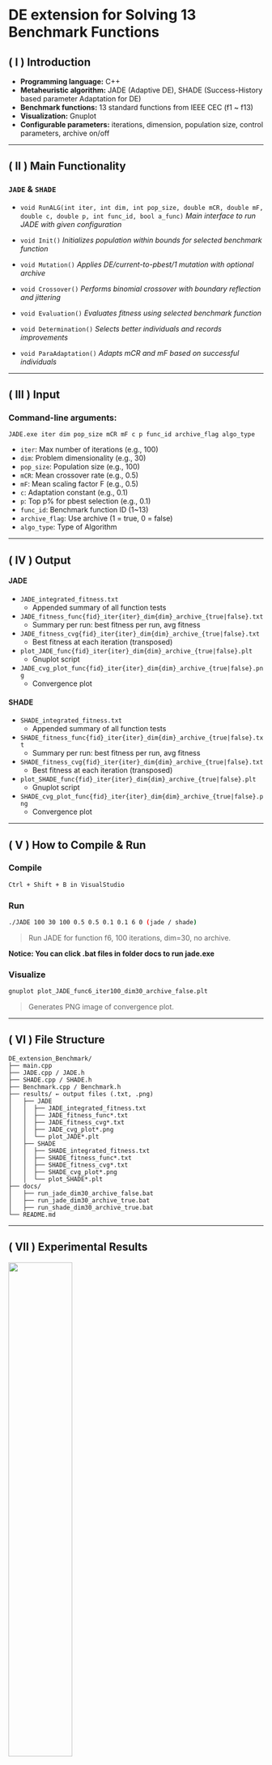 # DE extension for Solving 13 Benchmark Functions

## ( I ) Introduction

- **Programming language:** C++
- **Metaheuristic algorithm:** JADE (Adaptive DE), SHADE (Success-History based parameter Adaptation for DE)
- **Benchmark functions:** 13 standard functions from IEEE CEC (f1 \~ f13)
- **Visualization:** Gnuplot
- **Configurable parameters:** iterations, dimension, population size, control parameters, archive on/off

---

## ( II ) Main Functionality

### `JADE` & `SHADE`

- `void RunALG(int iter, int dim, int pop_size, double mCR, double mF, double c, double p, int func_id, bool a_func)` *Main interface to run JADE with given configuration*

- `void Init()` *Initializes population within bounds for selected benchmark function*

- `void Mutation()` *Applies DE/current-to-pbest/1 mutation with optional archive*

- `void Crossover()` *Performs binomial crossover with boundary reflection and jittering*

- `void Evaluation()` *Evaluates fitness using selected benchmark function*

- `void Determination()` *Selects better individuals and records improvements*

- `void ParaAdaptation()` *Adapts mCR and mF based on successful individuals*

---

## ( III ) Input

### Command-line arguments:

```
JADE.exe iter dim pop_size mCR mF c p func_id archive_flag algo_type
```

- `iter`: Max number of iterations (e.g., 100)
- `dim`: Problem dimensionality (e.g., 30)
- `pop_size`: Population size (e.g., 100)
- `mCR`: Mean crossover rate (e.g., 0.5)
- `mF`: Mean scaling factor F (e.g., 0.5)
- `c`: Adaptation constant (e.g., 0.1)
- `p`: Top p% for pbest selection (e.g., 0.1)
- `func_id`: Benchmark function ID (1\~13)
- `archive_flag`: Use archive (1 = true, 0 = false)
- `algo_type`: Type of Algorithm

---

## ( IV ) Output

#### JADE
- `JADE_integrated_fitness.txt`
  - Appended summary of all function tests
- `JADE_fitness_func{fid}_iter{iter}_dim{dim}_archive_{true|false}.txt`
  - Summary per run: best fitness per run, avg fitness
- `JADE_fitness_cvg{fid}_iter{iter}_dim{dim}_archive_{true|false}.txt`
  - Best fitness at each iteration (transposed)
- `plot_JADE_func{fid}_iter{iter}_dim{dim}_archive_{true|false}.plt`
  - Gnuplot script
- `JADE_cvg_plot_func{fid}_iter{iter}_dim{dim}_archive_{true|false}.png`
  - Convergence plot

#### SHADE
- `SHADE_integrated_fitness.txt`
  - Appended summary of all function tests
- `SHADE_fitness_func{fid}_iter{iter}_dim{dim}_archive_{true|false}.txt`
  - Summary per run: best fitness per run, avg fitness
- `SHADE_fitness_cvg{fid}_iter{iter}_dim{dim}_archive_{true|false}.txt`
  - Best fitness at each iteration (transposed)
- `plot_SHADE_func{fid}_iter{iter}_dim{dim}_archive_{true|false}.plt`
  - Gnuplot script
- `SHADE_cvg_plot_func{fid}_iter{iter}_dim{dim}_archive_{true|false}.png`
  - Convergence plot

---

## ( V ) How to Compile & Run

### Compile

```bash
Ctrl + Shift + B in VisualStudio 
```

### Run


```bash
./JADE 100 30 100 0.5 0.5 0.1 0.1 6 0 (jade / shade)
```

> Run JADE for function f6, 100 iterations, dim=30, no archive.   

**Notice: You can click .bat files in folder docs to run jade.exe**

### Visualize

```bash
gnuplot plot_JADE_func6_iter100_dim30_archive_false.plt
```

> Generates PNG image of convergence plot.

---

## ( VI ) File Structure

```
DE_extension_Benchmark/
├── main.cpp
├── JADE.cpp / JADE.h
├── SHADE.cpp / SHADE.h
├── Benchmark.cpp / Benchmark.h
├── results/ ← output files (.txt, .png)
│   ├── JADE
│   │  ├── JADE_integrated_fitness.txt
│   │  ├── JADE_fitness_func*.txt
│   │  ├── JADE_fitness_cvg*.txt
│   │  ├── JADE_cvg_plot*.png
│   │  └── plot_JADE*.plt
│   ├── SHADE
│   │  ├── SHADE_integrated_fitness.txt
│   │  ├── SHADE_fitness_func*.txt
│   │  ├── SHADE_fitness_cvg*.txt
│   │  ├── SHADE_cvg_plot*.png
│   │  └── plot_SHADE*.plt
├── docs/
│   ├── run_jade_dim30_archive_false.bat
│   ├── run_jade_dim30_archive_true.bat
│   ├── run_shade_dim30_archive_true.bat
└── README.md
```

---

## ( VII ) Experimental Results

<img src="docs/benchmark.png" width="50%"/>

### **JADE (without archive), 50 runs per function:**
![](results/JADE/JADE_terminalshot_dim30_archive_false.png)
### **JADE (with archive), 50 runs per function:**
![](results/JADE/JADE_terminalshot_dim30_archive_true.png)
### **Convergence Plot**
<p align="center">
  <img src="results/JADE/.png/JADE_cvg_plot_func1_iter1500_dim30_archive_false.png" width="49%"/>
  <img src="results/JADE/.png/JADE_cvg_plot_func2_iter2000_dim30_archive_false.png" width="49%"/>
</p>
<p align="center">
  <img src="results/JADE/.png/JADE_cvg_plot_func3_iter5000_dim30_archive_false.png" width="49%"/>
  <img src="results/JADE/.png/JADE_cvg_plot_func4_iter5000_dim30_archive_false.png" width="49%"/>
</p>
<p align="center">
  <img src="results/JADE/.png/JADE_cvg_plot_func5_iter20000_dim30_archive_false.png" width="49%"/>
  <img src="results/JADE/.png/JADE_cvg_plot_func6_iter100_dim30_archive_false.png" width="49%"/>
</p>
<p align="center">
  <img src="results/JADE/.png/JADE_cvg_plot_func7_iter3000_dim30_archive_false.png" width="49%"/>
  <img src="results/JADE/.png/JADE_cvg_plot_func8_iter1000_dim30_archive_false.png" width="49%"/>
</p>
<p align="center">
  <img src="results/JADE/.png/JADE_cvg_plot_func9_iter1000_dim30_archive_false.png" width="49%"/>
  <img src="results/JADE/.png/JADE_cvg_plot_func10_iter2000_dim30_archive_false.png" width="49%"/>
</p>
<p align="center">
  <img src="results/JADE/.png/JADE_cvg_plot_func11_iter3000_dim30_archive_false.png" width="49%"/>
  <img src="results/JADE/.png/JADE_cvg_plot_func12_iter1500_dim30_archive_false.png" width="49%"/>
</p>
<p align="center">
  <img src="results/JADE/.png/JADE_cvg_plot_func13_iter1500_dim30_archive_false.png" width="49%"/>
</p>

### **SHADE (with archive), 50 runs per function:**
![](results/SHADE/SHADE_terminalshot_dim30_archive_true.png)

---

## ( VIII ) Observations

- JADE performs stably across diverse multimodal functions
- Archive-less setting still converges in many cases
- f5, f6 remain challenging, showing need for deeper exploitation
- f8 is a boundary sensitive function. It's essential to make boundary control

---

## ( IX ) Key Features

- Adaptive control of parameters (mCR, mF)
- Archive mechanism toggle
- Cauchy/Normal-based parameter sampling
- Flexible benchmark support (13 functions)
- Transposed fitness output for convergence plotting
- Gnuplot automation for result visualization

---

## ( X ) Skills Demonstrated

- Advanced C++ metaheuristic implementation
- Benchmark-driven experimental design
- Automated convergence analysis and plotting
- Command-line configuration and parameter tuning

---

## ( XI ) References

[J.-Q. Zhang, A.C. Sanderson, “JADE: Adaptive Differential Evolution With Optional External Archive,” _IEEE Transactions on Evolutionary Computation_, vol. 13, no. 5, pp. 945–958, 2009.](http://ieeexplore.ieee.org/document/5208221/)

[Success-history based parameter adaptation for Differential Evolution](http://ieeexplore.ieee.org/document/6557555/)